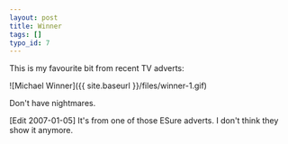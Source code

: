 ```yaml
---
layout: post
title: Winner
tags: []
typo_id: 7
---
```

This is my favourite bit from recent TV adverts:

![Michael Winner]({{ site.baseurl }}/files/winner-1.gif)

Don't have nightmares.

[Edit 2007-01-05] It's from one of those ESure adverts. I don't think they show it anymore.
